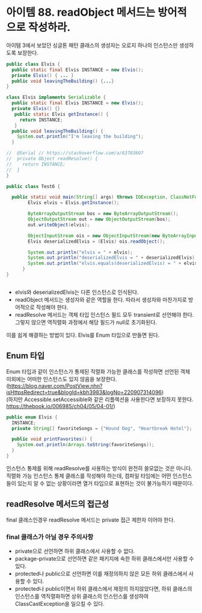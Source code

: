 # 아이템 88. readObject 메서드는 방어적으로 작성하라.

아이템 3에서 보았던 싱글톤 패턴 클래스의 생성자는 오로지 하나의 인스턴스만 생성하도록 보장한다.
```java
public class Elvis {
  public static final Elvis INSTANCE = new Elvis();
  private Elvis() { ... }
  public void leavingTheBuilding() {...}
}
```


```java
class Elvis implements Serializable {
  public static final Elvis INSTANCE = new Elvis();
  private Elvis() {}
   public static Elvis getInstance() {
     return INSTANCE;
   }
  public void leavingTheBuilding() {
    System.out.println("I'm leaving the building");
  }

//  @Serial // https://stackoverflow.com/a/63783607
//  private Object readResolve() {
//    return INSTANCE;
//  }
}

public class Test6 {

  public static void main(String[] args) throws IOException, ClassNotFoundException {
        Elvis elvis = Elvis.getInstance();

        ByteArrayOutputStream bos = new ByteArrayOutputStream();
        ObjectOutputStream out = new ObjectOutputStream(bos);
        out.writeObject(elvis);

        ObjectInputStream ois = new ObjectInputStream(new ByteArrayInputStream(bos.toByteArray()));
        Elvis deserializedElvis = (Elvis) ois.readObject();

        System.out.println("elvis = " + elvis);
        System.out.println("deserializedElvis = " + deserializedElvis);
        System.out.println("elvis.equals(deserializedElvis) = " + elvis.equals(deserializedElvis));
      }
}



```

- elvis와 deserializedElvis는 다른 인스턴스로 인식된다.
- readObject 메서드는 생성자와 같은 역할을 한다. 따라서 생성자와 마찬가지로 방어적으로 작성해야 한다.
- readResolve 메서드는 객체 타입 인스턴스 필드 모두 transient로 선언해야 한다. 그렇지 않으면 역직렬화 과정에서 해당 필드가 null로 초기화된다.

이를 쉽게 해결하는 방법이 있다. Elvis를 Enum 타입으로 만들면 된다.
## Enum 타입 
Enum 타입과 같이 인스턴스가 통제된 직렬화 가능한 클래스를 작성하면 선언된 객체 이외에는 어떠한 인스턴스도 있지 않음을 보장한다. (https://blog.naver.com/PostView.nhn?isHttpsRedirect=true&blogId=kbh3983&logNo=220907314096)   
(하지만 Accessible.setAccessible와 같은 리플렉션을 사용한다면 보장하지 못한다. https://thebook.io/006985/ch04/05/04-01/)

```java
public enum Elvis {
  INSTANCE;
  private String[] favoriteSongs = {"Hound Dog", "Heartbreak Hotel"};

  public void printFavorites() {
    System.out.println(Arrays.toString(favoriteSongs));
  }
}
```
인스턴스 통제를 위해 readResolve를 사용하는 방식이 완전히 쓸모없는 것은 아니다.   
직렬화 가능 인스턴스 통제 클래스를 작성해야 하는데, 컴파일 타임에는 어떤 인스턴스들이 있는지 알 수 없는 상황이라면 열거 타입으로 표현하는 것이 불가능하기 때문이다.

## readResolve 메서드의 접근성
final 클래스인경우 readResolve 메서드는 private 접근 제한자 이어야 한다.

### final 클래스가 아닐 경우 주의사항
- private으로 선언하면 하위 클래스에서 사용할 수 없다. 
- package-private으로 선언하면 같은 패키지에 속한 하위 클래스에서만 사용할 수 있다. 
- protected나 public으로 선언하면 이를 재정의하지 않은 모든 하위 클래스에서 사용할 수 있다. 
- protected나 public이면서 하위 클래스에서 재정의 하지않았다면, 하위 클래스의 인스턴스를 역직렬화하면 상위 클래스의 인스턴스를 생성하여 ClassCastException을 일으킬 수 있다.
